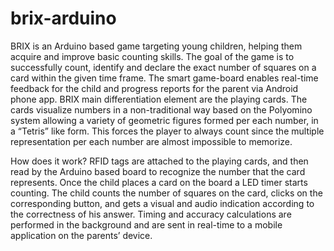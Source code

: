 # brix-arduino
BRIX is an Arduino based game targeting young children, helping them acquire and improve basic counting skills.
The goal of the game is to successfully count, identify and declare the exact number of squares on a card within 
the given time frame. The smart game-board enables real-time feedback for the child and progress reports for the 
parent via Android phone app. BRIX main differentiation element are the playing cards. The cards visualize numbers 
in a non-traditional way based on the Polyomino system allowing a variety of geometric figures formed per each 
number, in a “Tetris” like form. This forces the player to always count since the multiple representation per each 
number are almost impossible to memorize.

How does it work?
RFID tags are attached to the playing cards, and then read by the Arduino based board to recognize the number that the card represents. 
Once the child places a card on the board a LED timer starts counting. The child counts the number of squares on the card, clicks on the 
corresponding button, and gets a visual and audio indication according to the correctness of his answer. Timing and accuracy calculations 
are performed in the background and are sent in real-time to a mobile application on the parents’ device.

